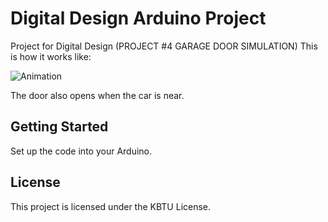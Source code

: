 # Digital Design Arduino Project

Project for Digital Design (PROJECT #4 GARAGE DOOR SIMULATION)
This is how it works like:

![Animation]()

The door also opens when the car is near.

## Getting Started

Set up the code into your Arduino.

## License

This project is licensed under the KBTU License.
